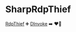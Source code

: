 SharpRdpThief
==========

[RdpThief](https://github.com/0x09AL/RdpThief) :heavy_plus_sign: [DInvoke](https://github.com/TheWover/DInvoke) :arrow_right: :heart_on_fire:
